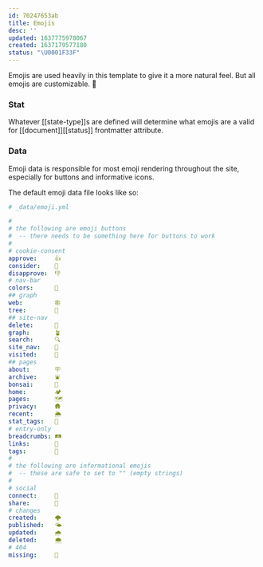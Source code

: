 ```yaml
---
id: 70247653ab
title: Emojis
desc: ''
updated: 1637775978067
created: 1637179577180
status: "\U0001F33F"
---
```


Emojis are used heavily in this template to give it a more natural feel. But all emojis are customizable. 🎨

### Stat

Whatever [[state-type]]s are defined will determine what emojis are a valid for [[document]][[status]] frontmatter attribute.

### Data

Emoji data is responsible for most emoji rendering throughout the site, especially for buttons and informative icons.

The default emoji data file looks like so:

```yaml
# _data/emoji.yml

# 
# the following are emoji buttons
#  -- there needs to be something here for buttons to work
# 
# cookie-consent
approve:     👍 
consider:    🧐
disapprove:  👎
# nav-bar
colors:      🌈
## graph
web:         🕸
tree:        🌳
## site-nav
delete:      🧹
graph:       🪴
search:      🔍
site_nav:    🧭 
visited:     🥾
## pages
about:       🪧
archive:     ⛲️
bonsai:      🎋
home:        🏕
pages:       🗺
privacy:     🛖
recent:      🌦
stat_tags:   🔖
# entry-only
breadcrumbs: 🛤
links:       🚏
tags:        🧺
# 
# the following are informational emojis
#  -- these are safe to set to "" (empty strings)
# 
# social
connect:     🌊
share:       🐝
# changes
created:     🌩
published:   🌤
updated:     🌧
deleted:     🌨
# 404
missing:     🍂
```
